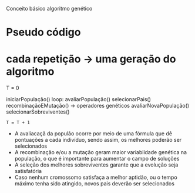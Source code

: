 Conceito básico algoritmo genético 

# Pseudo código
# cada repetição -> uma geração do algoritmo
T = 0

iniciarPopulação()
loop:
    avaliarPopulação()
    selecionarPais()
    recombinaçãoEMutação() -> operadores genéticos
    avaliarNovaPopulação()
    selecionarSobreviventes()

    T = T + 1

- A avaliacaçã da populão ocorre por meio de uma fórmula que dê pontuações a cada indivíduo, sendo assim, os melhores poderão ser selecionados
- A recombinação e/ou a mutação geram maior variabildade genética na população, o que é importante para aumentar o campo de soluções
- A seleção dos melhores sobreviventes garante que a evolução seja satisfatória
- Caso nenhum cromossomo satisfaça a melhor aptidão, ou o tempo máximo tenha sido atingido, novos pais deverão ser selecionados
